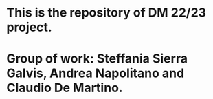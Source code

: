 # This is the repository of DM 22/23 project.

# Group of work: Steffania Sierra Galvis, Andrea Napolitano and Claudio De Martino.
